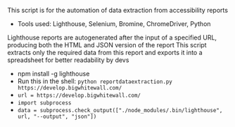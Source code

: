 This script is for the automation of data extraction from accessibility reports

- Tools used: Lighthouse, Selenium, Bromine, ChromeDriver, Python

Lighthouse reports are autogenerated after the input of a specified URL, producing both the HTML and JSON version of the report
This script extracts only the required data from this report and exports it into a spreadsheet for better readability by devs

- npm install -g lighthouse
- Run this in the shell: `python reportdataextraction.py https://develop.bigwhitewall.com/`
- `url = https://develop.bigwhitewall.com/`
- `import subprocess`
- `data = subprocess.check_output(["./node_modules/.bin/lighthouse", url, "--output", "json"])`
